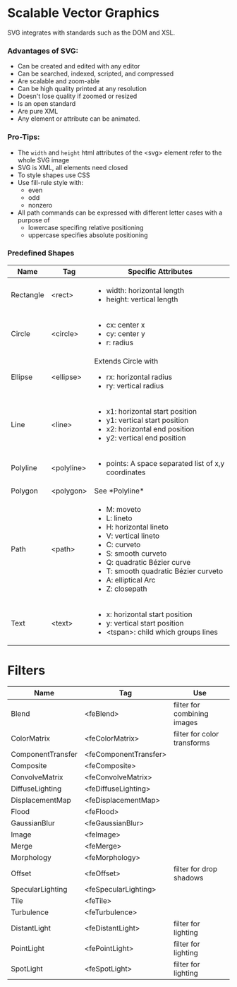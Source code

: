 # Scalable Vector Graphics
SVG integrates with standards such as the DOM and XSL.
<h3> Advantages of SVG: </h3>
<ul>
  <li> Can be created and edited with any editor </li>
  <li> Can be searched, indexed, scripted, and compressed </li>
  <li> Are scalable and zoom-able </li>
  <li> Can be high quality printed at any resolution </li>
  <li> Doesn't lose quality if zoomed or resized </li>
  <li> Is an open standard </li>
  <li> Are pure XML </li>
  <li> Any element or attribute can be animated. </li>
</ul>

<h3>Pro-Tips:</h3>
<ul>
  <li>
    The <code>width</code> and <code>height</code> html attributes of the &#60;svg&#62; element refer to the whole SVG image
  </li>
  <li> SVG is XML, all elements need closed </li>
  <li> To style shapes use CSS </li>
  <li>
    Use fill-rule style with:
    <ul>
      <li>even</li>
      <li>odd</li>
      <li>nonzero</li>
    </ul>
  </li>
  <li>
    All path commands can be expressed with different letter cases with a purpose of
    <ul>
      <li>lowercase specifing relative positioning</li>
      <li>uppercase specifies absolute positioning</li>
    </ul>
  </li>
</ul>

<h3>Predefined Shapes</h3>
<table>
  <thead>
    <th>Name</th>
    <th>Tag</th>
    <th>Specific Attributes</th>
  </thead>
  <tr>
    <td>Rectangle</td>
    <td>&#60;rect&#62;</td>
    <td>
      <ul>
        <li> width: horizontal length </li>
        <li> height: vertical length </li>
      </ul>
    </td>
  </tr>
  <tr>
    <td>Circle</td>
    <td>&#60;circle&#62;</td>
    <td>
      <ul>
        <li> cx: center x </li>
        <li> cy: center y </li>
        <li> r: radius </li>
      </ul>
    </td>
  </tr>
  <tr>
    <td>Ellipse</td>
    <td>&#60;ellipse&#62;</td>
    <td>
      Extends Circle with
      <ul>
        <li> rx: horizontal radius </li>
        <li> ry: vertical radius </li>
      </ul>
    </td>
  </tr>
  <tr>
    <td>Line</td>
    <td>&#60;line&#62;</td>
    <td>
      <ul>
        <li> x1: horizontal start position </li>
        <li> y1: vertical start position </li>
        <li> x2: horizontal end position </li>
        <li> y2: vertical end position </li>
      </ul>
    </td>
  </tr>
  <tr>
    <td>Polyline</td>
    <td>&#60;polyline&#62;</td>
    <td>
      <ul>
        <li> points: A space separated list of x,y coordinates </li>
      </ul>
    </td>
  </tr>
  <tr>
    <td>Polygon</td>
    <td>&#60;polygon&#62;</td>
    <td>See *Polyline*</td>
  </tr>
  <tr>
    <td>Path</td>
    <td>&#60;path&#62;</td>
    <td>
      <ul>
        <li> M: moveto </li>
        <li> L: lineto </li>
        <li> H: horizontal lineto </li>
        <li> V: vertical lineto </li>
        <li> C: curveto </li>
        <li> S: smooth curveto </li>
        <li> Q: quadratic Bézier curve </li>
        <li> T: smooth quadratic Bézier curveto </li>
        <li> A: elliptical Arc </li>
        <li> Z: closepath </li>
      </ul>
    </td>
  </tr>
  <tr>
    <td>Text</td>
    <td>&#60;text&#62;</td>
    <td>
      <ul>
        <li> x: horizontal start position </li>
        <li> y: vertical start position </li>
        <li> &#60;tspan&#62;: child which groups lines </li>
      </ul>
    </td>
  </tr>
</table>

# Filters
<table>
  <thead>
    <th>Name</th>
    <th>Tag</th>
    <th>Use</th>
  </thead>
  <tbody>
    <tr>
      <td>Blend</td>
      <td>&lt;feBlend&gt;</td>
      <td>filter for combining images</td>
    </tr>
    <tr>
      <td>ColorMatrix</td>
      <td>&lt;feColorMatrix&gt;</td>
      <td>filter for color transforms</td>
    </tr>
    <tr>
      <td>ComponentTransfer</td>
      <td>&lt;feComponentTransfer&gt;</td>
      <td></td>
    </tr>
    <tr>
      <td>Composite</td>
      <td>&lt;feComposite&gt;</td>
      <td></td>
    </tr>
    <tr>
      <td>ConvolveMatrix</td>
      <td>&lt;feConvolveMatrix&gt;</td>
      <td></td>
    </tr>
    <tr>
      <td>DiffuseLighting</td>
      <td>&lt;feDiffuseLighting&gt;</td>
      <td></td>
    </tr>
    <tr>
      <td>DisplacementMap</td>
      <td>&lt;feDisplacementMap&gt;</td>
      <td></td>
    </tr>
    <tr>
      <td>Flood</td>
      <td>&lt;feFlood&gt;</td>
      <td></td>
    </tr>
    <tr>
      <td>GaussianBlur</td>
      <td>&lt;feGaussianBlur&gt;</td>
      <td></td>
    </tr>
    <tr>
      <td>Image</td>
      <td>&lt;feImage&gt;</td>
      <td></td>
    </tr>
    <tr>
      <td>Merge</td>
      <td>&lt;feMerge&gt;</td>
      <td></td>
    </tr>
    <tr>
      <td>Morphology</td>
      <td>&lt;feMorphology&gt;</td>
      <td></td>
    </tr>
    <tr>
      <td>Offset</td>
      <td>&lt;feOffset&gt;</td>
      <td>filter for drop shadows</td>
    </tr>
    <tr>
      <td>SpecularLighting</td>
      <td>&lt;feSpecularLighting&gt;</td>
      <td></td>
    </tr>
    <tr>
      <td>Tile</td>
      <td>&lt;feTile&gt;</td>
      <td></td>
    </tr>
    <tr>
      <td>Turbulence</td>
      <td>&lt;feTurbulence&gt;</td>
      <td></td>
    </tr>
    <tr>
      <td>DistantLight</td>
      <td>&lt;feDistantLight&gt;</td>
      <td>filter for lighting</td>
    </tr>
    <tr>
      <td>PointLight</td>
      <td>&lt;fePointLight&gt;</td>
      <td>filter for lighting</td>
    </tr>
    <tr>
      <td>SpotLight</td>
      <td>&lt;feSpotLight&gt;</td>
      <td>filter for lighting</td>
    </tr>
  </tbody>
</table>
